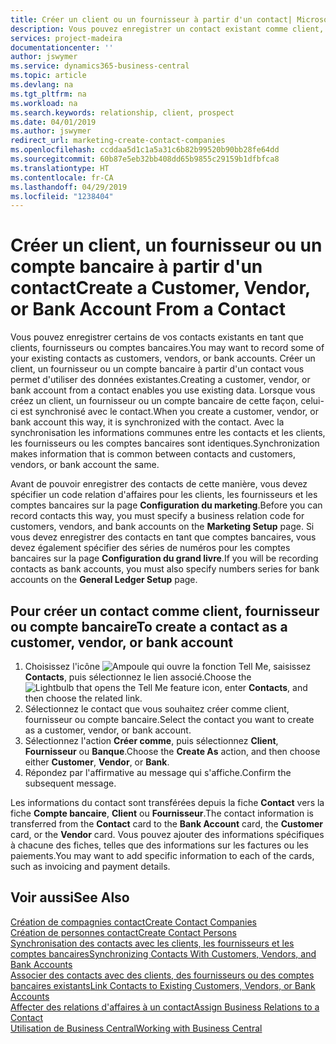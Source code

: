```yaml
---
title: Créer un client ou un fournisseur à partir d'un contact| Microsoft Docs
description: Vous pouvez enregistrer un contact existant comme client, fournisseur, ou compte bancaire à l'aide des données existantes et spécifier une relation d'affaires.
services: project-madeira
documentationcenter: ''
author: jswymer
ms.service: dynamics365-business-central
ms.topic: article
ms.devlang: na
ms.tgt_pltfrm: na
ms.workload: na
ms.search.keywords: relationship, client, prospect
ms.date: 04/01/2019
ms.author: jswymer
redirect_url: marketing-create-contact-companies
ms.openlocfilehash: ccddaa5d1c1a5a31c6b82b99520b90bb28fe64dd
ms.sourcegitcommit: 60b87e5eb32bb408dd65b9855c29159b1dfbfca8
ms.translationtype: HT
ms.contentlocale: fr-CA
ms.lasthandoff: 04/29/2019
ms.locfileid: "1238404"
---
```

# <a name="create-a-customer-vendor-or-bank-account-from-a-contact"></a><span data-ttu-id="c271d-103">Créer un client, un fournisseur ou un compte bancaire à partir d'un contact</span><span class="sxs-lookup"><span data-stu-id="c271d-103">Create a Customer, Vendor, or Bank Account From a Contact</span></span>
<span data-ttu-id="c271d-104">Vous pouvez enregistrer certains de vos contacts existants en tant que clients, fournisseurs ou comptes bancaires.</span><span class="sxs-lookup"><span data-stu-id="c271d-104">You may want to record some of your existing contacts as customers, vendors, or bank accounts.</span></span> <span data-ttu-id="c271d-105">Créer un client, un fournisseur ou un compte bancaire à partir d'un contact vous permet d'utiliser des données existantes.</span><span class="sxs-lookup"><span data-stu-id="c271d-105">Creating a customer, vendor, or bank account from a contact enables you use existing data.</span></span> <span data-ttu-id="c271d-106">Lorsque vous créez un client, un fournisseur ou un compte bancaire de cette façon, celui-ci est synchronisé avec le contact.</span><span class="sxs-lookup"><span data-stu-id="c271d-106">When you create a customer, vendor, or bank account this way, it is synchronized with the contact.</span></span> <span data-ttu-id="c271d-107">Avec la synchronisation les informations communes entre les contacts et les clients, les fournisseurs ou les comptes bancaires sont identiques.</span><span class="sxs-lookup"><span data-stu-id="c271d-107">Synchronization makes information that is common between contacts and customers, vendors, or bank account the same.</span></span>

<span data-ttu-id="c271d-108">Avant de pouvoir enregistrer des contacts de cette manière, vous devez spécifier un code relation d'affaires pour les clients, les fournisseurs et les comptes bancaires sur la page **Configuration du marketing**.</span><span class="sxs-lookup"><span data-stu-id="c271d-108">Before you can record contacts this way, you must specify a business relation code for customers, vendors, and bank accounts on the **Marketing Setup** page.</span></span> <span data-ttu-id="c271d-109">Si vous devez enregistrer des contacts en tant que comptes bancaires, vous devez également spécifier des séries de numéros pour les comptes bancaires sur la page **Configuration du grand livre**.</span><span class="sxs-lookup"><span data-stu-id="c271d-109">If you will be recording contacts as bank accounts, you must also specify numbers series for bank accounts on the **General Ledger Setup** page.</span></span>

## <a name="to-create-a-contact-as-a-customer-vendor-or-bank-account"></a><span data-ttu-id="c271d-110">Pour créer un contact comme client, fournisseur ou compte bancaire</span><span class="sxs-lookup"><span data-stu-id="c271d-110">To create a contact as a customer, vendor, or bank account</span></span>
1. <span data-ttu-id="c271d-111">Choisissez l'icône ![Ampoule qui ouvre la fonction Tell Me](media/ui-search/search_small.png "Dites-moi ce que vous voulez faire"), saisissez **Contacts**, puis sélectionnez le lien associé.</span><span class="sxs-lookup"><span data-stu-id="c271d-111">Choose the ![Lightbulb that opens the Tell Me feature](media/ui-search/search_small.png "Tell me what you want to do") icon, enter **Contacts**, and then choose the related link.</span></span>
2. <span data-ttu-id="c271d-112">Sélectionnez le contact que vous souhaitez créer comme client, fournisseur ou compte bancaire.</span><span class="sxs-lookup"><span data-stu-id="c271d-112">Select the contact you want to create as a customer, vendor, or bank account.</span></span>
3. <span data-ttu-id="c271d-113">Sélectionnez l'action **Créer comme**, puis sélectionnez **Client**, **Fournisseur** ou **Banque**.</span><span class="sxs-lookup"><span data-stu-id="c271d-113">Choose the **Create As** action, and then choose either **Customer**, **Vendor**, or **Bank**.</span></span>
4. <span data-ttu-id="c271d-114">Répondez par l'affirmative au message qui s'affiche.</span><span class="sxs-lookup"><span data-stu-id="c271d-114">Confirm the subsequent message.</span></span>

<span data-ttu-id="c271d-115">Les informations du contact sont transférées depuis la fiche **Contact** vers la fiche **Compte bancaire**, **Client** ou **Fournisseur**.</span><span class="sxs-lookup"><span data-stu-id="c271d-115">The contact information is transferred from the **Contact** card to the **Bank Account** card, the **Customer** card, or the **Vendor** card.</span></span> <span data-ttu-id="c271d-116">Vous pouvez ajouter des informations spécifiques à chacune des fiches, telles que des informations sur les factures ou les paiements.</span><span class="sxs-lookup"><span data-stu-id="c271d-116">You may want to add specific information to each of the cards, such as invoicing and payment details.</span></span>

## <a name="see-also"></a><span data-ttu-id="c271d-117">Voir aussi</span><span class="sxs-lookup"><span data-stu-id="c271d-117">See Also</span></span>
[<span data-ttu-id="c271d-118">Création de compagnies contact</span><span class="sxs-lookup"><span data-stu-id="c271d-118">Create Contact Companies</span></span>](marketing-create-contact-companies.md)  
[<span data-ttu-id="c271d-119">Création de personnes contact</span><span class="sxs-lookup"><span data-stu-id="c271d-119">Create Contact Persons</span></span>](marketing-create-contact-persons.md)  
[<span data-ttu-id="c271d-120">Synchronisation des contacts avec les clients, les fournisseurs et les comptes bancaires</span><span class="sxs-lookup"><span data-stu-id="c271d-120">Synchronizing Contacts With Customers, Vendors, and Bank Accounts</span></span>](marketing-synchronize-contacts-customers-vendors-bank-accounts.md)  
[<span data-ttu-id="c271d-121">Associer des contacts avec des clients, des fournisseurs ou des comptes bancaires existants</span><span class="sxs-lookup"><span data-stu-id="c271d-121">Link Contacts to Existing Customers, Vendors, or Bank Accounts</span></span>](marketing-how-link-contact.md)  
[<span data-ttu-id="c271d-122">Affecter des relations d'affaires à un contact</span><span class="sxs-lookup"><span data-stu-id="c271d-122">Assign Business Relations to a Contact</span></span>](marketing-business-relations.md#AssignBusRelContact)  
[<span data-ttu-id="c271d-123">Utilisation de Business Central</span><span class="sxs-lookup"><span data-stu-id="c271d-123">Working with Business Central</span></span>](ui-work-product.md)
